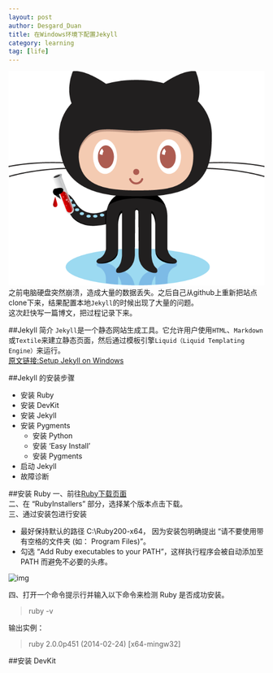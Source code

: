 ```yaml
---
layout: post
author: Desgard_Duan
title: 在Windows环境下配置Jekyll
category: learning
tag: [life]
---
```


 ![img](/public/ach_img/2015-8-9-1.png "github&jekyll")
之前电脑硬盘突然崩溃，造成大量的数据丢失。之后自己从github上重新把站点clone下来，结果配置本地<code>Jekyll</code>的时候出现了大量的问题。</br>
这次赶快写一篇博文，把过程记录下来。

<!-- more -->

##Jekyll 简介
<code>Jekyll</code>是一个静态网站生成工具。它允许用户使用`HTML`、`Markdown`或`Textile`来建立静态页面，然后通过模板引擎`Liquid（Liquid Templating Engine）`来运行。</br >
[原文链接:Setup Jekyll on Windows](http://yizeng.me/2013/05/10/setup-jekyll-on-windows/)

##Jekyll 的安装步骤
* 安装 Ruby
* 安装 DevKit
* 安装 Jekyll
* 安装 Pygments
	* 安装 Python
	* 安装 ‘Easy Install’
	* 安装 Pygments
* 启动 Jekyll
* 故障诊断

##安装 Ruby
一、前往[Ruby下载页面](http://rubyinstaller.org/downloads/)<br />
二、在 “RubyInstallers” 部分，选择某个版本点击下载。<br />
三、通过安装包进行安装<br />

* 最好保持默认的路径 C:\Ruby200-x64， 因为安装包明确提出 “请不要使用带有空格的文件夹 (如： Program Files)”。
* 勾选 “Add Ruby executables to your PATH”，这样执行程序会被自动添加至 PATH 而避免不必要的头疼。

![img](http://cn.yizeng.me/assets/images/posts/2013-05-11-ruby-installer.png)

四、打开一个命令提示行并输入以下命令来检测 Ruby 是否成功安装。
> ruby -v


输出实例：
> ruby 2.0.0p451 (2014-02-24) [x64-mingw32]

##安装 DevKit